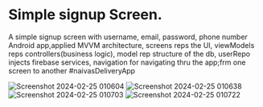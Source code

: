 # Simple signup Screen.

A simple signup screen with username, email, password, phone number
Android app,applied MVVM architecture, screens reps the UI, viewModels reps controllers(business
logic), model rep structure of the db, userRepo injects firebase
services, navigation for navigating thru the app;frm one screen to another
#naivasDeliveryApp

![Screenshot 2024-02-25 010604](https://github.com/Abigael-Wasabi/signupANDROID/assets/94919325/55071029-6c0d-4f16-962e-b268d9cb04ba)
![Screenshot 2024-02-25 010638](https://github.com/Abigael-Wasabi/signupANDROID/assets/94919325/9f03ae2f-bd4d-443f-98c1-c40a3da3c5b1)
![Screenshot 2024-02-25 010703](https://github.com/Abigael-Wasabi/signupANDROID/assets/94919325/9667574f-ac43-4520-8fba-efd83c12325a)
![Screenshot 2024-02-25 010722](https://github.com/Abigael-Wasabi/signupANDROID/assets/94919325/3483bdac-8669-49ae-96f1-98e1bff19f18)

